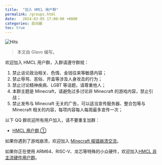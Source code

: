 ```yaml
---
title:  "加入 HMCL 用户群"
permalink: /groups.html
date:   2024-03-05 17:00:00 +0800
categories: 启动器
toc: true
---
```


![Hits](https://hits.seeyoufarm.com/api/count/incr/badge.svg?url=https%3A%2F%2Fdocs.hmcl.net%2Fgroups.html&count_bg=%233E4245&title_bg=%233E4245&icon=&icon_color=%23E7E7E7&title=%F0%9F%91%80&edge_flat=false)

> 本文由 Glavo 编写。

欢迎加入 HMCL 用户群，入群请遵守群规：

1. 禁止谈论政治相关、色情、金钱往来等敏感内容；
2. 禁止辱骂、恶俗、开盒等涉及人身攻击的行为；
3. 禁止讨论精神疾病、LGBT 等话题，请尊重他人；
4. 本群主题是 Minecraft，请避免过多讨论非 Minecraft 的游戏内容，禁止引战；
5. 禁止发布与 Minecraft 无关的广告，可以适当宣传服务器、整合包等与 Minecraft 相关的内容，每项内容每人每周最多宣传一次；

以下 QQ 群欢迎所有用户加入，请不要重复加群：

* [HMCL 用户群 ①](https://qm.qq.com/q/fvJueufsvC)

如果你遇到了游戏崩溃，欢迎加入 [Minecraft 报错崩溃交流](https://qm.qq.com/q/nG0Ti1kJri)。

如果你正在使用 ARM64、RISC-V、龙芯等特殊的小众硬件，欢迎加入[HMCL 非主流硬件用户群](https://qm.qq.com/q/C935haj8xW)。
